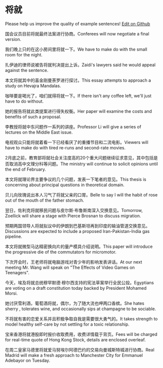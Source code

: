 # 将就

Please help us improve the quality of example sentences! [Edit on Github](https://github.com/jiyushe/jiyu-example-sentence-source/blob/main/chinese/jiangjiu_1.md)

<p><span class="chinese">国会议员目前将就最终法案进行协商。</span><span class="english">Conferees will now negotiate a final version.</span></p>

<p><span class="chinese">我们晚上只的在这小房间里将就一下。</span><span class="english">We have to make do with the small room for the night.</span></p>

<p><span class="chinese">扎伊迪的律师说被告将就判决提出上诉。</span><span class="english">Zaidi's lawyers said he would appeal against the sentence.</span></p>

<p><span class="chinese">本文将就其中的喜金刚曼荼罗进行探讨。</span><span class="english">This essay attempts to approach a study on Hevajra Mandalas.</span></p>

<p><span class="chinese">咖啡要是喝光了，咱们就得将就一下。</span><span class="english">If there isn't any coffee left, we'll just have to do without.</span></p>

<p><span class="chinese">她的报告将就此类提案进行得失权衡。</span><span class="english">Her paper will examine the costs and benefits of such a proposal.</span></p>

<p><span class="chinese">李教授将就中东问题作一系列的讲座。</span><span class="english">Professor Li will give a series of lectures on the Middle East issue.</span></p>

<p><span class="chinese">电视观众只能将就着看一下已经看厌了的重播节目和二流电影。</span><span class="english">Viewers will have to make do with tired re-runs and second-rate movies.</span></p>

<p><span class="chinese">2月底之前，教育部将就社会关注度高的20个重大问题继续征求意见，其中包括是否取消高中文理分科等问题。</span><span class="english">The ministry will continue to solicit opinions until the end of February.</span></p>

<p><span class="chinese">本文将就理论界主要争议的几个问题，发表一下笔者的意见。</span><span class="english">This thesis is concerning about principal questions in theoretical domain.</span></p>

<p><span class="chinese">贝儿向玫瑰说出本人习气了将就父亲的口胃。</span><span class="english">Belle to say I will the habit of rose out of the mouth of the father stomach.</span></p>

<p><span class="chinese">翌日，佐利克将就移民问题与皮尔斯·布鲁斯南深入交换意见。</span><span class="english">Tomorrow, Zoellick will share a stage with Pierce Brosnan to discuss migration.</span></p>

<p><span class="chinese">预期两国领导人将就拟议中的伊朗到巴基斯坦再到印度的输油管道交换意见。</span><span class="english">Discussions are expected to include a proposed Iran-Pakistan-India gas pipeline.</span></p>

<p><span class="chinese">本文将就微型马达精密换向片的量产模具介绍说明。</span><span class="english">This paper will introduce the progressive die of the commutators for micromotor.</span></p>

<p><span class="chinese">下次开会时，王老师将就电脑游戏对青少年的影响发表讲话。</span><span class="english">At our next meeting Mr. Wang will speak on "The Effects of Video Games on Teenagers".</span></p>

<p><span class="chinese">今天，埃及将就总统穆罕默德·穆尔西支持的宪法草案举行全民公投。</span><span class="english">Egyptians are voting on a draft constitution today backed by President Mohamed Morsi.</span></p>

<p><span class="chinese">她讨厌雪利酒，葡萄酒将就，偶尔，为了随大流也呷两口香槟。</span><span class="english">She hates sherry , tolerates wine, and occasionally sips at champagne to be sociable.</span></p>

<p><span class="chinese">不将就有害的恋爱关系并且积极争取自我是需要很大勇气的。</span><span class="english">It takes strength to model healthy self-care by not settling for a toxic relationship.</span></p>

<p><span class="chinese">宝来香港将就港股即时报价收取费用，收费详情载于背页。</span><span class="english">Fees will be charged for real-time quote of Hong Kong Stock, details are enclosed overleaf.</span></p>

<p><span class="chinese">在周二皇家马德里将就爱马努埃尔阿德巴约的交易向曼城斯特城进行协商。</span><span class="english">Real Madrid will make a fresh approach to Manchester City for Emmanuel Adebayor on Tuesday.</span></p>

